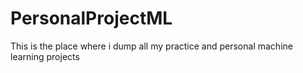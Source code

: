 # PersonalProjectML
This is the place where i dump all my practice and personal machine learning projects
